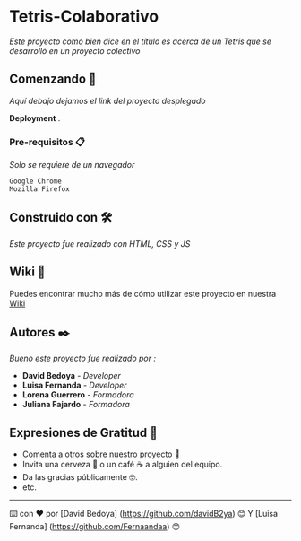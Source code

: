# Tetris-Colaborativo

_Este proyecto como bien dice en el título es acerca de un Tetris que se desarrolló en un proyecto colectivo_

## Comenzando 🚀

_Aquí debajo dejamos el link del proyecto desplegado_

 **Deployment** .


### Pre-requisitos 📋

_Solo se requiere de un navegador_

```
Google Chrome
Mozilla Firefox

```

## Construido con 🛠️

_Este proyecto fue realizado con HTML, CSS y JS_

## Wiki 📖

Puedes encontrar mucho más de cómo utilizar este proyecto en nuestra [Wiki](https://https://github.com/davidB2ya/Portafolio)

## Autores ✒️

_Bueno este proyecto fue realizado por :_

* **David Bedoya** - *Developer* 
* **Luisa Fernanda** - *Developer*
* **Lorena Guerrero** - *Formadora*
* **Juliana Fajardo** - *Formadora*


## Expresiones de Gratitud 🎁

* Comenta a otros sobre nuestro proyecto 📢
* Invita una cerveza 🍺 o un café ☕ a alguien del equipo. 
* Da las gracias públicamente 🤓.
* etc.



---
⌨️ con ❤️ por [David Bedoya] (https://github.com/davidB2ya) 😊  Y  [Luisa Fernanda]  (https://github.com/Fernaandaa) 😊

